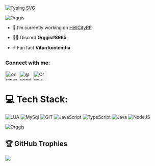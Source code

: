 [![Typing SVG](https://readme-typing-svg.herokuapp.com?font=Cascadia+code&pause=1000&color=7289DADA&center=true&vCenter=true&size=40&width=1920&height=100&lines=Hey+%F0%9F%91%8B%F0%9F%8F%BD+I'm+Orggis!;Finland's+best+datanom+%F0%9F%94%A5;I+currently+work+as+a+federal+agent+%E2%9C%A8)](https://github.com/Orggis)

<p align="left"> <img src="https://komarev.com/ghpvc/?username=Orggis&label=Profile%20views&color=0e75b6&style=flat" alt="Orggis" /> </p>

- 🔭 I’m currently working on [HellCityRP](https://github.com/Hellcity)

- 👨‍💻 Discord **Orggis#8665**

- ⚡ Fun fact **Vitun kontenttia**

<h3 align="left">Connect with me:</h3>
<p align="left">
<a href="https://twitter.com/originaali88" target="blank"><img align="center" src="https://raw.githubusercontent.com/rahuldkjain/github-profile-readme-generator/master/src/images/icons/Social/twitter.svg" alt="originaali88" height="30" width="40" /></a>
<a href="https://www.hackerearth.com/@orggis" target="blank"><img align="center" src="https://raw.githubusercontent.com/rahuldkjain/github-profile-readme-generator/master/src/images/icons/Social/hackerearth.svg" alt="@orggis" height="30" width="40" /></a>
<a href="https://discord.gg/HellCityRP" target="blank"><img align="center" src="https://raw.githubusercontent.com/rahuldkjain/github-profile-readme-generator/master/src/images/icons/Social/discord.svg" alt="Orggis#8665" height="30" width="40" /></a>
</p>

# 💻 Tech Stack:
![LUA](https://camo.githubusercontent.com/1fdf319372e079341e66ca7fbc4225bb2738b6a0d0a2bfd525985050609b453d/68747470733a2f2f696d672e736869656c64732e696f2f62616467652f2d4c75612d626c61636b3f7374796c653d666f722d7468652d6261646765266c6f676f3d4c7561266c6f676f436f6c6f723d373238394441) ![MySql](https://camo.githubusercontent.com/4fa25255556fbbb42f9c0efa26b04c2c74e5497f718c41d6c58ee8fe67a01935/68747470733a2f2f696d672e736869656c64732e696f2f62616467652f2d4d7973716c2d626c61636b3f7374796c653d666f722d7468652d6261646765266c6f676f3d4d7973716c266c6f676f436f6c6f723d373238394441) ![GIT](https://camo.githubusercontent.com/c1009c6fc1c23e94ee4cf8041580d2759dda39f9c0287d6869b3e806423b4300/68747470733a2f2f696d672e736869656c64732e696f2f62616467652f2d4769742d626c61636b3f7374796c653d666f722d7468652d6261646765266c6f676f3d476974266c6f676f436f6c6f723d373238394441) ![JavaScript](https://img.shields.io/badge/javascript-%23323330.svg?style=for-the-badge&logo=javascript&logoColor=%23F7DF1E) ![TypeScript](https://img.shields.io/badge/typescript-%23007ACC.svg?style=for-the-badge&logo=typescript&logoColor=white) ![Java](https://img.shields.io/badge/java-%23ED8B00.svg?style=for-the-badge&logo=java&logoColor=white) ![NodeJS](https://img.shields.io/badge/node.js-6DA55F?style=for-the-badge&logo=node.js&logoColor=white)

<p><img align="center" src="https://github-readme-stats.vercel.app/api/top-langs?username=Orggis&show_icons=true&locale=en&layout=compact" alt="Orggis" /></p>

## 🏆 GitHub Trophies
![](https://github-profile-trophy.vercel.app/?username=ortonikc&theme=discord&no-frame=false&no-bg=true&margin-w=4)
